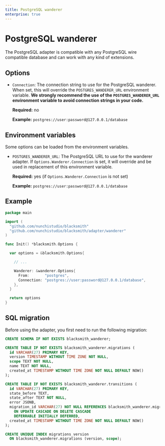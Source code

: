 ```yaml
---
title: PostgreSQL wanderer
enterprise: true
---
```


# PostgreSQL wanderer

The PostgreSQL adapter is compatible with any PostgreSQL wire compatible database
and can work with any kind of extensions.

## Options

- `Connection`: The connection string to use for the PostgreSQL wanderer. When set,
  this will override the `POSTGRES_WANDERER_URL` environment variable. **We strongly
  recommend the use of the `POSTGRES_WANDERER_URL` environment variable to avoid
  connection strings in your code.**

  **Required:** no

  **Example:** `postgres://user:password@127.0.0.1/database`

## Environment variables

Some options can be loaded from the environment variables.

- `POSTGRES_WANDERER_URL`: The PostgreSQL URL to use for the wanderer adapter. If
  `Options.Wanderer.Connection` is set, it will override and be used in replacement
  of this environment variable.

  **Required:** yes (if `Options.Wanderer.Connection` is not set)

  **Example:** `postgres://user:password@127.0.0.1/database`

## Example

```go
package main

import (
  "github.com/nunchistudio/blacksmith"
  "github.com/nunchistudio/blacksmith/adapter/wanderer"
)

func Init() *blacksmith.Options {

  var options = &blacksmith.Options{

    // ...

    Wanderer: &wanderer.Options{
      From:       "postgres",
      Connection: "postgres://user:password@127.0.0.1/database",
    },
  }

  return options
}
```

## SQL migration

Before using the adapter, you first need to run the following migration:

```sql
CREATE SCHEMA IF NOT EXISTS blacksmith_wanderer;

CREATE TABLE IF NOT EXISTS blacksmith_wanderer.migrations (
  id VARCHAR(27) PRIMARY KEY,
  version TIMESTAMP WITHOUT TIME ZONE NOT NULL,
  scope TEXT NOT NULL,
  name TEXT NOT NULL,
  created_at TIMESTAMP WITHOUT TIME ZONE NOT NULL DEFAULT NOW()
);

CREATE TABLE IF NOT EXISTS blacksmith_wanderer.transitions (
  id VARCHAR(27) PRIMARY KEY,
  state_before TEXT,
  state_after TEXT NOT NULL,
  error JSONB,
  migration_id VARCHAR(27) NOT NULL REFERENCES blacksmith_wanderer.migrations (id)
    ON UPDATE CASCADE ON DELETE CASCADE
    DEFERRABLE INITIALLY DEFERRED,
  created_at TIMESTAMP WITHOUT TIME ZONE NOT NULL DEFAULT NOW()
);

CREATE UNIQUE INDEX migrations_version
  ON blacksmith_wanderer.migrations (version, scope);
```
